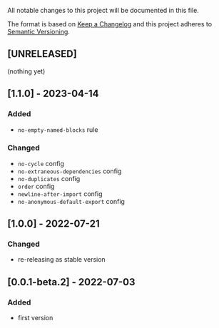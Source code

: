 All notable changes to this project will be documented in this file.

The format is based on [Keep a Changelog](http://keepachangelog.com/en/1.0.0/)
and this project adheres to [Semantic Versioning](http://semver.org/spec/v2.0.0.html).

## [UNRELEASED]
(nothing yet)

## [1.1.0] - 2023-04-14
### Added
- `no-empty-named-blocks` rule
### Changed
- `no-cycle` config
- `no-extraneous-dependencies` config
- `no-duplicates` config
- `order` config
- `newline-after-import` config
- `no-anonymous-default-export` config

## [1.0.0] - 2022-07-21
### Changed
- re-releasing as stable version

## [0.0.1-beta.2] - 2022-07-03
### Added
- first version
